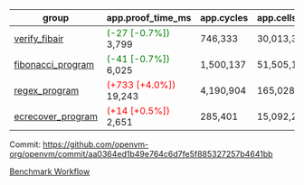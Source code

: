 | group | app.proof_time_ms | app.cycles | app.cells_used | leaf.proof_time_ms | leaf.cycles | leaf.cells_used |
| -- | -- | -- | -- | -- | -- | -- |
| [verify_fibair](https://github.com/openvm-org/openvm/blob/benchmark-results/benchmarks-pr/1191/verify_fibair-aa0364ed1b49e764c6d7fe5f885327257b4641bb.md) |<span style='color: green'>(-27 [-0.7%])</span> 3,799 |  746,333 |  30,013,314 |- | - | - |
| [fibonacci_program](https://github.com/openvm-org/openvm/blob/benchmark-results/benchmarks-pr/1191/fibonacci-aa0364ed1b49e764c6d7fe5f885327257b4641bb.md) |<span style='color: green'>(-41 [-0.7%])</span> 6,025 |  1,500,137 |  51,505,102 |- | - | - |
| [regex_program](https://github.com/openvm-org/openvm/blob/benchmark-results/benchmarks-pr/1191/regex-aa0364ed1b49e764c6d7fe5f885327257b4641bb.md) |<span style='color: red'>(+733 [+4.0%])</span> 19,243 |  4,190,904 |  165,028,173 |- | - | - |
| [ecrecover_program](https://github.com/openvm-org/openvm/blob/benchmark-results/benchmarks-pr/1191/ecrecover-aa0364ed1b49e764c6d7fe5f885327257b4641bb.md) |<span style='color: red'>(+14 [+0.5%])</span> 2,651 |  285,401 |  15,092,297 |- | - | - |


Commit: https://github.com/openvm-org/openvm/commit/aa0364ed1b49e764c6d7fe5f885327257b4641bb

[Benchmark Workflow](https://github.com/openvm-org/openvm/actions/runs/12716608603)
